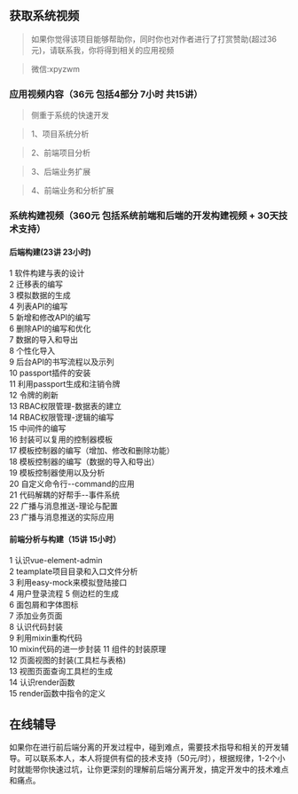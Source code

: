 ## 获取系统视频
> 如果你觉得该项目能够帮助你，同时你也对作者进行了打赏赞助(超过36元)，请联系我，你将得到相关的应用视频

> 微信:xpyzwm

### 应用视频内容（36元 包括4部分 7小时 共15讲）
>  侧重于系统的快速开发

>1、项目系统分析

>2、前端项目分析

>3、后端业务扩展

>4、前端业务和分析扩展

### 系统构建视频（360元 包括系统前端和后端的开发构建视频 + 30天技术支持）
#### 后端构建(23讲  23小时)
1  软件构建与表的设计  
2  迁移表的编写  
3	 模拟数据的生成  
4  列表API的编写  
5	 新增和修改API的编写  
6	 删除API的编写和优化  
7  数据的导入和导出  
8	 个性化导入  
9	 后台API的书写流程以及示列  
10	passport插件的安装  
11	利用passport生成和注销令牌  
12	令牌的刷新  
13	RBAC权限管理-数据表的建立  
14	RBAC权限管理-逻辑的编写  
15	中间件的编写  
16	封装可以复用的控制器模板  
17	模板控制器的编写（增加、修改和删除功能）  
18	模板控制器的编写（数据的导入和导出）  
19	模板控制器使用以及分析  
20	自定义命令行--command的应用  
21	代码解耦的好帮手--事件系统  
22	广播与消息推送-理论与配置  
23	广播与消息推送的实际应用  

#### 前端分析与构建（15讲 15小时）  
1  认识vue-element-admin  
2  teamplate项目目录和入口文件分析  
3  利用easy-mock来模拟登陆接口  
4  用户登录流程
5  侧边栏的生成  
6  面包屑和字体图标  
7  添加业务页面  
8  认识代码封装  
9  利用mixin重构代码  
10  mixin代码的进一步封装
11  组件的封装原理  
12  页面视图的封装(工具栏与表格)  
13  视图页面查询工具栏的生成  
14  认识render函数  
15  render函数中指令的定义



## 在线辅导
 如果你在进行前后端分离的开发过程中，碰到难点，需要技术指导和相关的开发辅导。可以联系本人，本人将提供有偿的技术支持（50元/时），根据规律，1-2个小时就能带你快速过坑，让你更深刻的理解前后端分离开发，搞定开发中的技术难点和痛点。
 
